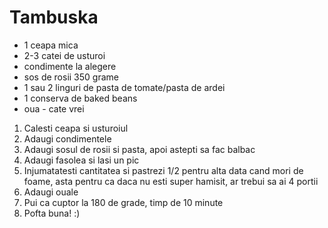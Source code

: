 ---
---
# Tambuska

- 1 ceapa mica
- 2-3 catei de usturoi 
- condimente la alegere
- sos de rosii 350 grame
- 1 sau 2 linguri de pasta de tomate/pasta de ardei
- 1 conserva de baked beans 
- oua - cate vrei

1. Calesti ceapa si usturoiul
2. Adaugi condimentele
3. Adaugi sosul de rosii si pasta, apoi astepti sa fac balbac
4. Adaugi fasolea si lasi un pic
5. Injumatatesti cantitatea si pastrezi 1/2 pentru alta data cand mori de foame, asta pentru ca daca nu esti super hamisit, ar trebui sa ai 4 portii
6. Adaugi ouale 
7. Pui ca cuptor la 180 de grade, timp de 10 minute
8. Pofta buna! :)